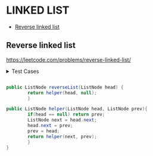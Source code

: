 # LINKED LIST

+ [Reverse linked list](#reverse-linked-list)
<!---->

## Reverse linked list

https://leetcode.com/problems/reverse-linked-list/

<details>
    <summary> Test Cases </summary>

``` java
import org.junit.jupiter.api.BeforeEach;
import org.junit.jupiter.api.Test;

import java.util.List;

import static org.junit.jupiter.api.Assertions.*;


class LeetcodeSolutionTest {
    private LeetcodeSolution solution;

    @BeforeEach
    void setNewSolution() {
        solution = new LeetcodeSolution();
    }

    @Test
    void testReverseList() {
        ListNode expected = ListNodeHandler.buildList(List.of(1, 0, 0, 0));
        assertEquals(expected, solution.reverseList(ListNodeHandler.buildList(List.of(0, 0, 0, 1))));
    }

    @Test
    void testNullHead() {
        assertNull(solution.reverseList(null));
    }
```

```java
class ListNodeHandler{
    static ListNode buildList(List<Integer> src) {
        ListNode prev = null;
        ListNode node = null;
        int d = src.size() - 1;
        for (int i = d; i >= 0; i--) {
            node = new ListNode(src.get(i), prev);
            prev = node;
        }
        return node;
    }
}
``` 
</details>

```java

public ListNode reverseList(ListNode head) {
        return helper(head, null);
        }

public ListNode helper(ListNode head, ListNode prev){
        if(head == null) return prev;
        ListNode next = head.next;
        head.next = prev;
        prev = head;
        return helper(next, prev);
        }
}
```
